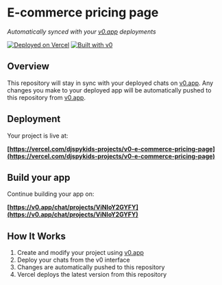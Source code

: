 # E-commerce pricing page

*Automatically synced with your [v0.app](https://v0.app) deployments*

[![Deployed on Vercel](https://img.shields.io/badge/Deployed%20on-Vercel-black?style=for-the-badge&logo=vercel)](https://vercel.com/djspykids-projects/v0-e-commerce-pricing-page)
[![Built with v0](https://img.shields.io/badge/Built%20with-v0.app-black?style=for-the-badge)](https://v0.app/chat/projects/ViNIoY2GYFY)

## Overview

This repository will stay in sync with your deployed chats on [v0.app](https://v0.app).
Any changes you make to your deployed app will be automatically pushed to this repository from [v0.app](https://v0.app).

## Deployment

Your project is live at:

**[https://vercel.com/djspykids-projects/v0-e-commerce-pricing-page](https://vercel.com/djspykids-projects/v0-e-commerce-pricing-page)**

## Build your app

Continue building your app on:

**[https://v0.app/chat/projects/ViNIoY2GYFY](https://v0.app/chat/projects/ViNIoY2GYFY)**

## How It Works

1. Create and modify your project using [v0.app](https://v0.app)
2. Deploy your chats from the v0 interface
3. Changes are automatically pushed to this repository
4. Vercel deploys the latest version from this repository